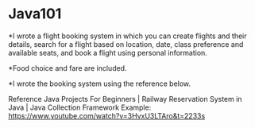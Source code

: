 # Java101
*I wrote a flight booking system in which you can create flights and their details,
search for a flight based on location, date, class preference and available seats, and book a flight using personal information.

*Food choice and fare are included.

*I wrote the booking system using the reference below.

Reference
Java Projects For Beginners | Railway Reservation System in Java | Java Collection Framework Example:
https://www.youtube.com/watch?v=3HvxU3LTAro&t=2233s
